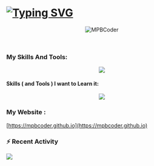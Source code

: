 # [![Typing SVG](https://readme-typing-svg.demolab.com?font=Fira+Code&pause=1000&color=4D4D4D&vCenter=true&random=false&width=500&lines=Hi+%F0%9F%91%8B%2C+I'm+MPBDev;a+Junior+Front-End+Developer+;with+1.5+Year+Experience!+;Interested+about+Linux+and+Open+Source)](https://git.io/typing-svg)


 <p align="center" > <img src="https://komarev.com/ghpvc/?username=MPBCoder&label=Profile%20views&color=0e75b6&style=for-the-badge" alt="MPBCoder" /> </p><br>

### My Skills And Tools:

<p align="center">
  <a href="https://skillicons.dev">
    <img src="https://skillicons.dev/icons?i=html,css,git,github,gitlab,vscode,wordpress,stackoverflow,discord,netlify,linux,figma,md,sass,svg&perline=10" />
  </a>
</p>

#### Skills ( and Tools ) I want to Learn it:

<p align="center">
  <a href="https://skillicons.dev">
    <img src="https://skillicons.dev/icons?i=react,js,bootstrap,tailwind,electron,laravel,php" />
  </a>
</p>

### My Website :
[https://mpbcoder.github.io](https://mpbcoder.github.io)

### :zap: Recent Activity 
  
 <!--START_SECTION:activity-->

<img src="https://github-readme-stats.vercel.app/api?username=MPBCODER&&show_icons=true&title_color=000&icon_color=000&text_color=000&bg_color=fff">






<!---
MPBCoder/MPBCoder is a ✨ special ✨ repository because its `README.md` (this file) appears on your GitHub profile.
You can click the Preview link to take a look at your changes.

--->
